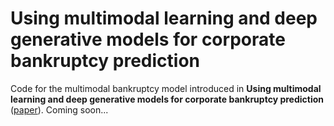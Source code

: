 # Using multimodal learning and deep generative models for corporate bankruptcy prediction 
Code for the multimodal bankruptcy model introduced in **Using multimodal learning and deep generative models for corporate bankruptcy prediction** ([paper](https://arxiv.org/abs/2211.08405)). Coming soon...
